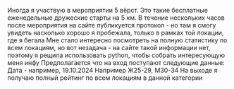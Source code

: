 Иногда я участвую в мероприятии 5 вёрст. Это такие бесплатные еженедельные дружеские старты на 5 км. В течение нескольких часов после мероприятия на сайте публикуется протокол - но там я смогу увидеть насколько хорошо я пробежала, только в рамках той локации, где я бегала
Мне стало интересно посмотреть на полную статистику по всем локациям, но вот незадача - на сайте такой информации нет, поэтому я рещила использовать python, чтобы собрать интересующую меня инфу
Предполагается что на вход поступают следующие данные:
Дата - например, 19.10.2024
Например Ж25-29, М30-34
На выходе я получаю полный рейтинг по всем локациям в данной категории